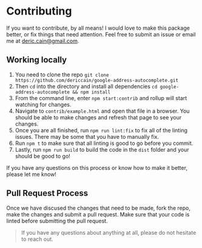 # Contributing
If you want to contribute, by all means! I would love to make this package better, or fix things that need attention. Feel free to submit an issue or email me at [deric.cain@gmail.com](mailto:deric.cain@gmail.com).

## Working locally
1. You need to clone the repo `git clone https://github.com/dericcain/google-address-autocomplete.git`
2. Then `cd` into the directory and install all dependencies `cd google-address-autocomplete && npm install`
3. From the command line, enter `npm start:contrib` and rollup will start watching for changes.
4. Navigate to `contrib/example.html` and open that file in a browser. You should be able to make changes and refresh that page to see your changes.
5. Once you are all finished, run `npm run lint:fix` to fix all of the linting issues. There may be some that you have to manually fix.
6. Run `npm t` to make sure that all linting is good to go before you commit.
7. Lastly, run `npm run build` to build the code in the `dist` folder and your should be good to go!

If you have any questions on this process or know how to make it better, please let me know!

## Pull Request Process
Once we have discused the changes that need to be made, fork the repo, make the changes and submit a pull request. Make sure that your code is linted before submitting the pull request.

> If you have any questions about anything at all, please do not hesitate to reach out.





